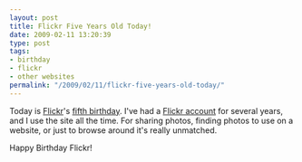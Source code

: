 ```yaml
---
layout: post
title: Flickr Five Years Old Today!
date: 2009-02-11 13:20:39
type: post
tags:
- birthday
- flickr
- other websites
permalink: "/2009/02/11/flickr-five-years-old-today/"
---
```


Today is <a href="http://www.flickr.com">Flickr</a>'s <a href="http://code.flickr.com/blog/2009/02/10/birthday-kitten-tuesday/">fifth birthday</a>.
I've had a <a href="http://www.flickr.com/andrew_j_w">Flickr account</a> for several years, and I use the site all the time. For sharing photos,
finding photos to use on a website, or just to browse around it's really unmatched.

Happy Birthday Flickr!
